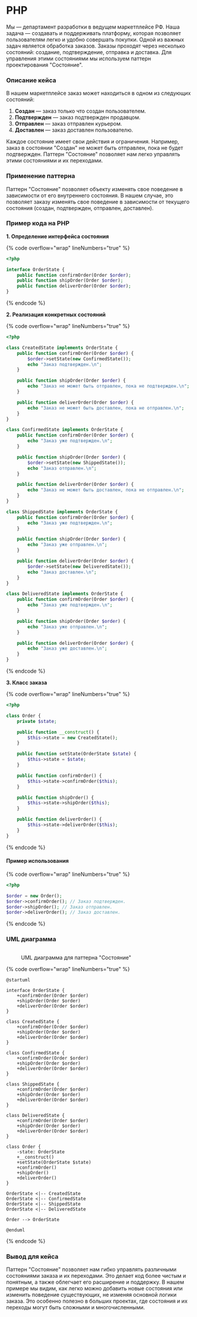# PHP

Мы — департамент разработки в ведущем маркетплейсе РФ. Наша задача — создавать и поддерживать платформу, которая позволяет пользователям легко и удобно совершать покупки. Одной из важных задач является обработка заказов. Заказы проходят через несколько состояний: создание, подтверждение, отправка и доставка. Для управления этими состояниями мы используем паттерн проектирования "Состояние".

### Описание кейса

В нашем маркетплейсе заказ может находиться в одном из следующих состояний:

1. **Создан** — заказ только что создан пользователем.
2. **Подтвержден** — заказ подтвержден продавцом.
3. **Отправлен** — заказ отправлен курьером.
4. **Доставлен** — заказ доставлен пользователю.

Каждое состояние имеет свои действия и ограничения. Например, заказ в состоянии "Создан" не может быть отправлен, пока не будет подтвержден. Паттерн "Состояние" позволяет нам легко управлять этими состояниями и их переходами.

### Применение паттерна

Паттерн "Состояние" позволяет объекту изменять свое поведение в зависимости от его внутреннего состояния. В нашем случае, это позволяет заказу изменять свое поведение в зависимости от текущего состояния (создан, подтвержден, отправлен, доставлен).

### Пример кода на PHP

**1. Определение интерфейса состояния**

{% code overflow="wrap" lineNumbers="true" %}
```php
<?php

interface OrderState {
    public function confirmOrder(Order $order);
    public function shipOrder(Order $order);
    public function deliverOrder(Order $order);
}
```
{% endcode %}

**2. Реализация конкретных состояний**

{% code overflow="wrap" lineNumbers="true" %}
```php
<?php

class CreatedState implements OrderState {
    public function confirmOrder(Order $order) {
        $order->setState(new ConfirmedState());
        echo "Заказ подтвержден.\n";
    }

    public function shipOrder(Order $order) {
        echo "Заказ не может быть отправлен, пока не подтвержден.\n";
    }

    public function deliverOrder(Order $order) {
        echo "Заказ не может быть доставлен, пока не отправлен.\n";
    }
}

class ConfirmedState implements OrderState {
    public function confirmOrder(Order $order) {
        echo "Заказ уже подтвержден.\n";
    }

    public function shipOrder(Order $order) {
        $order->setState(new ShippedState());
        echo "Заказ отправлен.\n";
    }

    public function deliverOrder(Order $order) {
        echo "Заказ не может быть доставлен, пока не отправлен.\n";
    }
}

class ShippedState implements OrderState {
    public function confirmOrder(Order $order) {
        echo "Заказ уже подтвержден.\n";
    }

    public function shipOrder(Order $order) {
        echo "Заказ уже отправлен.\n";
    }

    public function deliverOrder(Order $order) {
        $order->setState(new DeliveredState());
        echo "Заказ доставлен.\n";
    }
}

class DeliveredState implements OrderState {
    public function confirmOrder(Order $order) {
        echo "Заказ уже подтвержден.\n";
    }

    public function shipOrder(Order $order) {
        echo "Заказ уже отправлен.\n";
    }

    public function deliverOrder(Order $order) {
        echo "Заказ уже доставлен.\n";
    }
}
```
{% endcode %}

**3. Класс заказа**

{% code overflow="wrap" lineNumbers="true" %}
```php
<?php

class Order {
    private $state;

    public function __construct() {
        $this->state = new CreatedState();
    }

    public function setState(OrderState $state) {
        $this->state = $state;
    }

    public function confirmOrder() {
        $this->state->confirmOrder($this);
    }

    public function shipOrder() {
        $this->state->shipOrder($this);
    }

    public function deliverOrder() {
        $this->state->deliverOrder($this);
    }
}
```
{% endcode %}

#### Пример использования

{% code overflow="wrap" lineNumbers="true" %}
```php
<?php

$order = new Order();
$order->confirmOrder(); // Заказ подтвержден.
$order->shipOrder(); // Заказ отправлен.
$order->deliverOrder(); // Заказ доставлен.
```
{% endcode %}

### UML диаграмма

<figure><img src="../../../../../.gitbook/assets/image (1) (1).png" alt=""><figcaption><p>UML диаграмма для паттерна "Состояние"</p></figcaption></figure>

{% code overflow="wrap" lineNumbers="true" %}
```plantuml
@startuml

interface OrderState {
    +confirmOrder(Order $order)
    +shipOrder(Order $order)
    +deliverOrder(Order $order)
}

class CreatedState {
    +confirmOrder(Order $order)
    +shipOrder(Order $order)
    +deliverOrder(Order $order)
}

class ConfirmedState {
    +confirmOrder(Order $order)
    +shipOrder(Order $order)
    +deliverOrder(Order $order)
}

class ShippedState {
    +confirmOrder(Order $order)
    +shipOrder(Order $order)
    +deliverOrder(Order $order)
}

class DeliveredState {
    +confirmOrder(Order $order)
    +shipOrder(Order $order)
    +deliverOrder(Order $order)
}

class Order {
    -state: OrderState
    +__construct()
    +setState(OrderState $state)
    +confirmOrder()
    +shipOrder()
    +deliverOrder()
}

OrderState <|-- CreatedState
OrderState <|-- ConfirmedState
OrderState <|-- ShippedState
OrderState <|-- DeliveredState

Order --> OrderState

@enduml
```
{% endcode %}

### Вывод для кейса

Паттерн "Состояние" позволяет нам гибко управлять различными состояниями заказа и их переходами. Это делает код более чистым и понятным, а также облегчает его расширение и поддержку. В нашем примере мы видим, как легко можно добавить новые состояния или изменить поведение существующих, не изменяя основной логики заказа. Это особенно полезно в больших проектах, где состояния и их переходы могут быть сложными и многочисленными.
